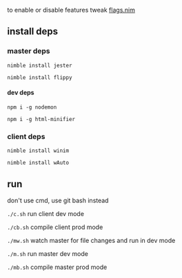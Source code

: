to enable or disable features tweak [flags.nim](src/lib/flags.nim)

## install deps
### master deps
`nimble install jester`

`nimble install flippy`

#### dev deps
`npm i -g nodemon`

`npm i -g html-minifier`

### client deps
`nimble install winim`

`nimble install wAuto`

## run

don't use cmd, use git bash instead

`./c.sh` run client dev mode

`./cb.sh` compile client prod mode

`./mw.sh` watch master for file changes and run in dev mode

`./m.sh` run master dev mode

`./mb.sh` compile master prod mode